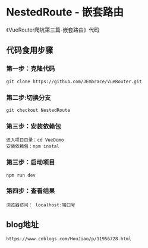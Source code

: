 # NestedRoute  - 嵌套路由
《VueRouter爬坑第三篇-嵌套路由》代码    
## 代码食用步骤     
### 第一步：克隆代码     
	git clone https://github.com/JEmbrace/VueRouter.git 	
### 第二步:切换分支     
    git checkout NestedRoute 
### 第三步：安装依赖包    
	进入项目目录：cd VueDemo    
	安装依赖包：npm instal        
### 第三步：启动项目    
	npm run dev
### 第四步：查看结果     
	浏览器访问： localhost:端口号    
## blog地址    
	https://www.cnblogs.com/HouJiao/p/11956728.html